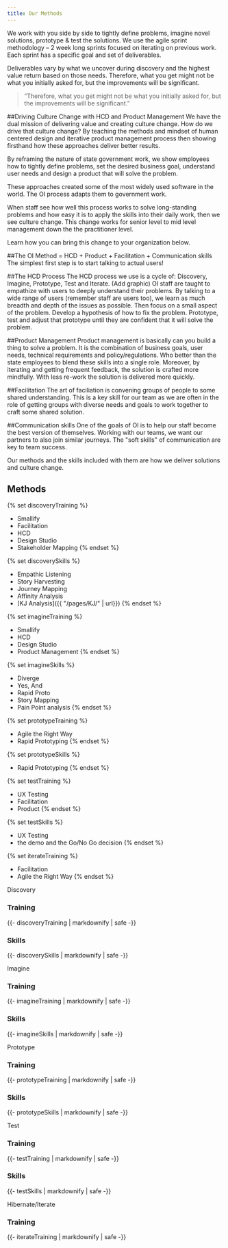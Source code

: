 ```yaml
---
title: Our Methods
---
```


We work with you side by side to tightly define problems, imagine novel solutions, prototype & test the solutions. We use the agile sprint methodology – 2 week long sprints focused on iterating on previous work. Each sprint has a specific goal and set of deliverables.

Deliverables vary by what we uncover during discovery and the highest value return based on those needs. Therefore, what you get might not be what you initially asked for, but the improvements will be significant.

> “Therefore, what you get might not be what you initially asked for, but the improvements will be significant.”

##Driving Culture Change with HCD and Product Management
We have the dual mission of delivering value and creating culture change. How do we drive that culture change? By teaching the methods and mindset of human centered design and iterative product management process then showing firsthand how these approaches deliver better results.

By reframing the nature of state government work, we show employees how to tightly define problems, set the desired business goal, understand user needs and design a product that will solve the problem.

These approaches created some of the most widely used software in the world. The OI process adapts them to government work.

When staff see how well this process works to solve long-standing problems and how easy it is to apply the skills into their daily work, then we see culture change. This change works for senior level to mid level management down the the practitioner level.

Learn how you can bring this change to your organization below.

##The OI Method = HCD + Product + Facilitation + Communication skills
The simplest first step is to start talking to actual users!

##The HCD Process
The HCD process we use is a cycle of: Discovery, Imagine, Prototype, Test and Iterate.
(Add graphic)
OI staff are taught to empathize with users to deeply understand their problems. By talking to a wide range of users (remember staff are users too), we learn as much breadth and depth of the issues as possible. Then focus on a small aspect of the problem. Develop a hypothesis of how to fix the problem. Prototype, test and adjust that prototype until they are confident that it will solve the problem.

##Product Management
Product management is basically can you build a thing to solve a problem. It is the combination of business goals, user needs, technical requirements and policy/regulations. Who better than the state employees to blend these skills into a single role. Moreover, by iterating and getting frequent feedback, the solution is crafted more mindfully. With less re-work the solution is delivered more quickly.

##Facilitation
The art of faciliation is convening groups of people to some shared understanding. This is a key skill for our team as we are often in the role of getting groups with diverse needs and goals to work together to craft some shared solution.

##Communication skills
One of the goals of OI is to help our staff become the best version of themselves. Working with our teams, we want our partners to also join similar journeys. The "soft skills" of communication are key to team success.

Our methods and the skills included with them are how we deliver solutions and culture change.

## Methods

{% set discoveryTraining %}
* Smallify
* Facilitation
* HCD
* Design Studio
* Stakeholder Mapping
{% endset %}

{% set discoverySkills %}
* Empathic Listening
* Story Harvesting
* Journey Mapping
* Affinity Analysis
* [KJ Analysis]({{ "/pages/KJ/" | url}})
{% endset %}

{% set imagineTraining %}
* Smallify
* HCD
* Design Studio
* Product Management
{% endset %}

{% set imagineSkills %}
* Diverge
* Yes, And
* Rapid Proto
* Story Mapping
* Pain Point analysis
{% endset %}

{% set prototypeTraining %}
* Agile the Right Way
* Rapid Prototyping
{% endset %}

{% set prototypeSkills %}
* Rapid Prototyping
{% endset %}

{% set testTraining %}
* UX Testing
* Facilitation
* Product
{% endset %}

{% set testSkills %}
* UX Testing
* the demo and the Go/No Go decision
{% endset %}

{% set iterateTraining %}
* Facilitation
* Agile the Right Way
{% endset %}

<div class="max-w-3xl xl:max-w-full flex mt-6 mx-2 sm:mx-6 lg:mx-auto xl:mx-6 flex-col xl:flex-row border-4 border-gray-400">
    <div class="max-w-3xl xl:w-1/5 xl:max-w-lg xl:border-r xl:border-gray-400">
        <div class="mb-6 py-6 bg-red-200 font-bold text-xl">
            <p class="m-0">
                Discovery
            </p>
        </div>
        <div class="mb-12">
            <h3>
                Training
            </h3>
            {{- discoveryTraining | markdownify | safe -}}
        </div>
        <div class="mb-12">
            <h3>
                Skills
            </h3>
            {{- discoverySkills | markdownify | safe -}}
        </div>
    </div>
    <div class="max-w-3xl xl:w-1/5 xl:max-w-lg xl:border-r xl:border-gray-400">
        <div class="mb-6 py-6 bg-orange-200 font-bold text-xl">
            <p class="m-0">
                Imagine
            </p>
        </div>
        <div class="mb-12">
            <h3>
                Training
            </h3>
            {{- imagineTraining | markdownify | safe -}}
        </div>
        <div class="mb-12">
            <h3>
                Skills
            </h3>
            {{- imagineSkills | markdownify | safe -}}
        </div>
    </div>
    <div class="max-w-3xl xl:w-1/5 xl:max-w-lg xl:border-r xl:border-gray-400">
        <div class="mb-6 py-6 bg-gold-200 font-bold text-xl">
            <p class="m-0">
                Prototype
            </p>
        </div>
        <div class="mb-12">
            <h3>
                Training
            </h3>
            {{- prototypeTraining | markdownify | safe -}}
        </div>
        <div class="mb-12">
            <h3>
                Skills
            </h3>
            {{- prototypeSkills | markdownify | safe -}}
        </div>
    </div>
    <div class="max-w-3xl xl:w-1/5 xl:max-w-lg xl:border-r xl:border-gray-400">
        <div class="mb-6 py-6 bg-cyan-200 font-bold text-xl">
            <p class="m-0">
                Test
            </p>
        </div>
        <div class="mb-12">
            <h3>
                Training
            </h3>
            {{- testTraining | markdownify | safe -}}
        </div>
        <div class="mb-12">
            <h3>
                Skills
            </h3>
            {{- testSkills | markdownify | safe -}}
        </div>
    </div>
    <div class="max-w-3xl xl:w-1/5 xl:max-w-lg">
        <div class="mb-6 py-6 bg-magenta-200 font-bold text-xl">
            <p class="m-0">
                Hibernate/Iterate
            </p>
        </div>
        <div class="mb-12">
            <h3>
                Training
            </h3>
            {{- iterateTraining | markdownify | safe -}}
        </div>
    </div>
</div>
